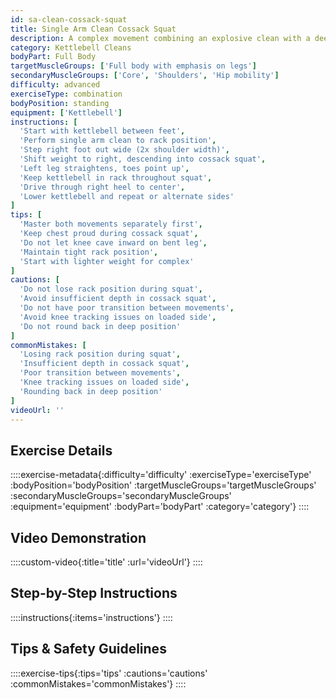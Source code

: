 ```yaml
---
id: sa-clean-cossack-squat
title: Single Arm Clean Cossack Squat
description: A complex movement combining an explosive clean with a deep lateral squat variation, developing power, mobility, and strength while challenging coordination and hip flexibility in multiple planes.
category: Kettlebell Cleans
bodyPart: Full Body
targetMuscleGroups: ['Full body with emphasis on legs']
secondaryMuscleGroups: ['Core', 'Shoulders', 'Hip mobility']
difficulty: advanced
exerciseType: combination
bodyPosition: standing
equipment: ['Kettlebell']
instructions: [
  'Start with kettlebell between feet',
  'Perform single arm clean to rack position',
  'Step right foot out wide (2x shoulder width)',
  'Shift weight to right, descending into cossack squat',
  'Left leg straightens, toes point up',
  'Keep kettlebell in rack throughout squat',
  'Drive through right heel to center',
  'Lower kettlebell and repeat or alternate sides'
]
tips: [
  'Master both movements separately first',
  'Keep chest proud during cossack squat',
  'Do not let knee cave inward on bent leg',
  'Maintain tight rack position',
  'Start with lighter weight for complex'
]
cautions: [
  'Do not lose rack position during squat',
  'Avoid insufficient depth in cossack squat',
  'Do not have poor transition between movements',
  'Avoid knee tracking issues on loaded side',
  'Do not round back in deep position'
]
commonMistakes: [
  'Losing rack position during squat',
  'Insufficient depth in cossack squat',
  'Poor transition between movements',
  'Knee tracking issues on loaded side',
  'Rounding back in deep position'
]
videoUrl: ''
---
```


## Exercise Details

::::exercise-metadata{:difficulty='difficulty' :exerciseType='exerciseType' :bodyPosition='bodyPosition' :targetMuscleGroups='targetMuscleGroups' :secondaryMuscleGroups='secondaryMuscleGroups' :equipment='equipment' :bodyPart='bodyPart' :category='category'}
::::

## Video Demonstration

::::custom-video{:title='title' :url='videoUrl'}
::::

## Step-by-Step Instructions

::::instructions{:items='instructions'}
::::

## Tips & Safety Guidelines

::::exercise-tips{:tips='tips' :cautions='cautions' :commonMistakes='commonMistakes'}
::::
